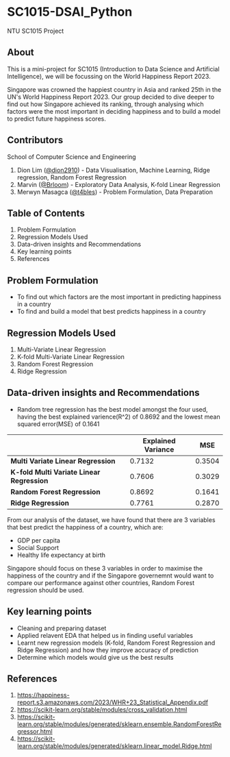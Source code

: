 # SC1015-DSAI_Python
NTU SC1015 Project

## About
This is a mini-project for SC1015 (Introduction to Data Science and Artificial Intelligence), we will be focussing on the World Happiness Report 2023.

Singapore was crowned the happiest country in Asia and ranked 25th in the UN's World Happiness Report 2023. Our group decided to dive deeper to find out how Singapore achieved its ranking, through analysing which factors were the most important in deciding happiness and to build a model to predict future happiness scores.

## Contributors

School of Computer Science and Engineering

1. Dion Lim ([@dion2910](https://github.com/dion2910)) - Data Visualisation, Machine Learning, Ridge regression, Random Forest Regression
2. Marvin ([@Brloom](https://github.com/Brloom)) - Exploratory Data Analysis, K-fold Linear Regression
3. Merwyn Masagca ([@t4bles](https://github.com/t4bles)) - Problem Formulation, Data Preparation

## Table of Contents
1. Problem Formulation
2. Regression Models Used
3. Data-driven insights and Recommendations
4. Key learning points
5. References

## Problem Formulation
- To find out which factors are the most important in predicting happiness in a country
- To find and build a model that best predicts happiness in a country

## Regression Models Used
1. Multi-Variate Linear Regression
2. K-fold Multi-Variate Linear Regression
3. Random Forest Regression
4. Ridge Regression

## Data-driven insights and Recommendations
- Random tree regression has the best model amongst the four used, having the best explained varience(R^2) of 0.8692 and the lowest mean squared error(MSE) of 0.1641

|         | Explained Variance   | MSE  |
| ------- | ------- | ------- |
| **Multi Variate Linear Regression** | 0.7132 | 0.3504 |
| **K-fold Multi Variate Linear Regression** | 0.7606 | 0.3029 |
| **Random Forest Regression** | 0.8692 | 0.1641 |
| **Ridge Regression** | 0.7761 | 0.2870 |

From our analysis of the dataset, we have found that there are 3 variables that best predict the happiness of a country, which are: 
- GDP per capita 
- Social Support  
- Healthy life expectancy at birth

Singapore should focus on these 3 variables in order to maximise the happiness of the country and if the Singapore governemnt would want to compare our performance against other countries, Random Forest regression should be used.

## Key learning points
- Cleaning and preparing dataset
- Applied relavent EDA that helped us in finding useful variables
- Learnt new regression models (K-fold, Random Forest Regression and Ridge Regression) and how they improve accuracy of prediction
- Determine which models would give us the best results



## References
1. https://happiness-report.s3.amazonaws.com/2023/WHR+23_Statistical_Appendix.pdf
2. https://scikit-learn.org/stable/modules/cross_validation.html
3. https://scikit-learn.org/stable/modules/generated/sklearn.ensemble.RandomForestRegressor.html
4. https://scikit-learn.org/stable/modules/generated/sklearn.linear_model.Ridge.html
